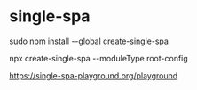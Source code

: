 # single-spa

sudo npm install --global create-single-spa

npx create-single-spa --moduleType root-config


https://single-spa-playground.org/playground
